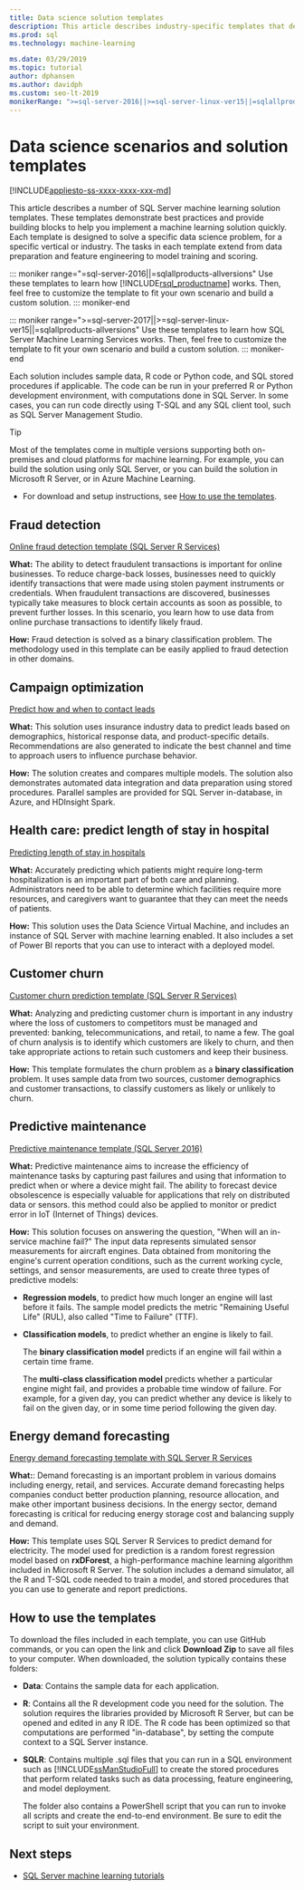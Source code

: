 ```yaml
---
title: Data science solution templates
description: This article describes industry-specific templates that demonstrate best practices and provide building blocks to help you implement a machine learning solution.
ms.prod: sql
ms.technology: machine-learning

ms.date: 03/29/2019
ms.topic: tutorial
author: dphansen
ms.author: davidph
ms.custom: seo-lt-2019
monikerRange: ">=sql-server-2016||>=sql-server-linux-ver15||=sqlallproducts-allversions"
---
```

# Data science scenarios and solution templates
[!INCLUDE[appliesto-ss-xxxx-xxxx-xxx-md](../../includes/appliesto-ss-xxxx-xxxx-xxx-md.md)]

This article describes a number of SQL Server machine learning solution templates. These templates demonstrate best practices and provide building blocks to help you implement a machine learning solution quickly. Each template is designed to solve a specific data science problem, for a specific vertical or industry.
The tasks in each template extend from data preparation and feature engineering to model training and scoring. 

::: moniker range="=sql-server-2016||=sqlallproducts-allversions"
Use these templates to learn how [!INCLUDE[rsql_productname](../../includes/rsql-productname-md.md)] works. Then, feel free to customize the template to fit your own scenario and build a custom solution.
::: moniker-end

::: moniker range=">=sql-server-2017||>=sql-server-linux-ver15||=sqlallproducts-allversions"
Use these templates to learn how SQL Server Machine Learning Services works. Then, feel free to customize the template to fit your own scenario and build a custom solution.
::: moniker-end

Each solution includes sample data, R code or Python code, and SQL stored procedures if applicable. The code can be run in your preferred R or Python development environment, with computations done in SQL Server. In some cases, you can run code directly using T-SQL and any SQL client tool, such as SQL Server Management Studio.

> [!TIP]
> 
> Most of the templates come in multiple versions supporting both on-premises and cloud platforms for machine learning. For example, you can build the solution using only SQL Server, or you can build the solution in Microsoft R Server, or in Azure Machine Learning.

+ For download and setup instructions, see [How to use the templates](#bkmk_HowTo).

## Fraud detection

[Online fraud detection template (SQL Server R Services)](https://github.com/Microsoft/r-server-fraud-detection)

**What:** The ability to detect fraudulent transactions is important for online businesses. To reduce charge-back losses, businesses need to quickly identify transactions that were made using stolen payment instruments or credentials. When fraudulent transactions are discovered, businesses typically take measures to block certain accounts as soon as possible, to prevent further losses. In this scenario, you learn how to use data from online purchase transactions to identify likely fraud.

**How:**  Fraud detection is solved as a binary classification problem. The methodology used in this template can be easily applied to fraud detection in other domains.


## Campaign optimization

[Predict how and when to contact leads](https://microsoft.github.io/r-server-campaign-optimization/)

**What:** This solution uses insurance industry data to predict leads based on demographics, historical response data, and product-specific details.  Recommendations are also generated to indicate the best channel and time to approach users to influence purchase behavior.

**How:** The solution creates and compares multiple models. The solution also demonstrates automated data integration and data preparation using stored procedures. Parallel samples are provided for SQL Server in-database, in Azure, and HDInsight Spark. 

## Health care: predict length of stay in hospital 

[Predicting length of stay in hospitals](https://gallery.cortanaintelligence.com/Solution/Predicting-Length-of-Stay-in-Hospitals-1)

**What:** Accurately predicting which patients might require long-term hospitalization is an important part of both care and planning. Administrators need to be able to determine which facilities require more resources, and caregivers want to guarantee that they can meet the needs of patients.

**How:** This solution uses the Data Science Virtual Machine, and includes an instance of SQL Server with machine learning enabled. It also includes a set of Power BI reports that you can use to interact with a deployed model.

## Customer churn

[Customer churn prediction template (SQL Server R Services)](https://github.com/Microsoft/SQL-Server-R-Services-Samples/blob/master/Churn/README.md)

**What:** Analyzing and predicting customer churn is important in any industry where the loss of customers to competitors must be managed and prevented:  banking, telecommunications, and retail, to name a few. The goal of churn analysis is to identify which customers are likely to churn, and then take appropriate actions to retain such customers and keep their business.

**How:** This template formulates the churn problem as a **binary classification** problem. It uses sample data from two sources, customer demographics and customer transactions, to classify customers as likely or unlikely to churn.
  
## Predictive maintenance

[Predictive maintenance template (SQL Server 2016)](https://github.com/Microsoft/SQL-Server-R-Services-Samples/blob/master/PredictiveMaintenance/README.md)

**What:** Predictive maintenance aims to increase the efficiency of maintenance tasks by capturing past failures and using that information to predict when or where a device might fail. The ability to forecast device obsolescence is especially valuable for applications that rely on distributed data or sensors. this method could also be applied to monitor or predict error in IoT (Internet of Things) devices.

**How:** This solution focuses on answering the question, "When will an in-service machine fail?" The input data represents simulated sensor measurements for aircraft engines. Data obtained from monitoring the engine's current operation conditions, such as the current working cycle, settings, and sensor measurements, are used to create three types of predictive models:

-   **Regression models**, to predict how much longer an engine will last before it fails. The sample model predicts the metric "Remaining Useful Life" (RUL), also called "Time to Failure" (TTF).
  
-   **Classification models**, to predict whether an engine is likely to fail.
  
    The **binary classification model** predicts if an engine will fail within a certain time frame.

    The **multi-class classification model** predicts whether a particular engine might fail, and provides a probable time window of failure. For example, for a given day, you can predict whether any device is likely to fail on the given day, or in some time period following the given day.

## Energy demand forecasting

[Energy demand forecasting template with SQL Server R Services](https://gallery.cortanaintelligence.com/Tutorial/Energy-Demand-Forecast-Template-with-SQL-Server-R-Services-1)

**What:**: Demand forecasting is an important problem in various domains including energy, retail, and services. Accurate demand forecasting helps companies conduct better production planning, resource allocation, and make other important business decisions. In the energy sector, demand forecasting is critical for reducing energy storage cost and balancing supply and demand.

**How:** This template uses SQL Server R Services to predict demand for electricity. The model used for prediction is a random forest regression model based on **rxDForest**, a high-performance machine learning algorithm included in Microsoft R Server. The solution includes a demand simulator, all the R and T-SQL code needed to train a model, and stored procedures that you can use to generate and report predictions. 


## <a name="bkmk_HowTo"></a>How to use the templates

To download the files included in each template, you can use GitHub commands, or you can open the link and click **Download Zip** to save all files to your computer.  When downloaded, the solution typically contains these folders:
  
-   **Data**: Contains the sample data for each application.
  
-   **R**: Contains all the R development code you need for the solution. The solution requires the libraries provided by Microsoft R Server, but can be opened and edited in any R IDE. The R code has been optimized so that computations are performed "in-database", by setting the compute context to a SQL Server instance.
  
-   **SQLR**: Contains multiple .sql files that you can run in a SQL environment such as [!INCLUDE[ssManStudioFull](../../includes/ssmanstudiofull-md.md)] to create the stored procedures that perform related tasks such as data processing, feature engineering, and model deployment.
  
    The folder also contains a PowerShell script that you can run to invoke all scripts and create the end-to-end environment. Be sure to edit the script to suit your environment.

## Next steps

+ [SQL Server machine learning tutorials](machine-learning-services-tutorials.md)




